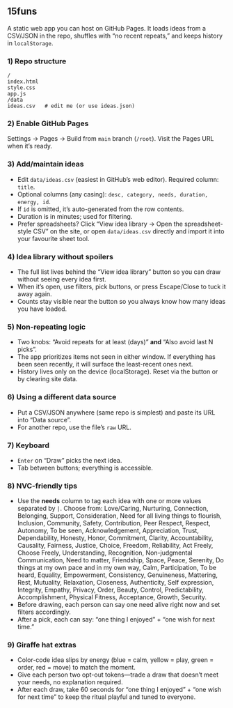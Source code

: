## 15funs

A static web app you can host on GitHub Pages. It loads ideas from a CSV/JSON in the repo, shuffles with
“no recent repeats,” and keeps history in `localStorage`.

### 1) Repo structure
```
/
index.html
style.css
app.js
/data
ideas.csv   # edit me (or use ideas.json)
```

### 2) Enable GitHub Pages
Settings → Pages → Build from `main` branch (`/root`). Visit the Pages URL when it’s ready.

### 3) Add/maintain ideas
- Edit `data/ideas.csv` (easiest in GitHub’s web editor). Required column: `title`.
- Optional columns (any casing): `desc, category, needs, duration, energy, id`.
- If `id` is omitted, it’s auto-generated from the row contents.
- Duration is in minutes; used for filtering.
- Prefer spreadsheets? Click “View idea library → Open the spreadsheet-style CSV” on the site, or
  open `data/ideas.csv` directly and import it into your favourite sheet tool.

### 4) Idea library without spoilers
- The full list lives behind the “View idea library” button so you can draw without seeing every
  idea first.
- When it’s open, use filters, pick buttons, or press Escape/Close to tuck it away again.
- Counts stay visible near the button so you always know how many ideas you have loaded.

### 5) Non-repeating logic
- Two knobs: “Avoid repeats for at least (days)” **and** “Also avoid last N picks”.
- The app prioritizes items not seen in either window. If everything has been seen recently,
  it will surface the least-recent ones next.
- History lives only on the device (localStorage). Reset via the button or by clearing site data.

### 6) Using a different data source
- Put a CSV/JSON anywhere (same repo is simplest) and paste its URL into “Data source”.
- For another repo, use the file’s `raw` URL.

### 7) Keyboard
- `Enter` on “Draw” picks the next idea.
- Tab between buttons; everything is accessible.

### 8) NVC-friendly tips
- Use the **needs** column to tag each idea with one or more values separated by `|`. Choose from:
  Love/Caring, Nurturing, Connection, Belonging, Support, Consideration, Need for all living things to flourish,
  Inclusion, Community, Safety, Contribution, Peer Respect, Respect, Autonomy, To be seen, Acknowledgement,
  Appreciation, Trust, Dependability, Honesty, Honor, Commitment, Clarity, Accountability, Causality,
  Fairness, Justice, Choice, Freedom, Reliability, Act Freely, Choose Freely, Understanding, Recognition,
  Non-judgmental Communication, Need to matter, Friendship, Space, Peace, Serenity, Do things at my own pace
  and in my own way, Calm, Participation, To be heard, Equality, Empowerment, Consistency, Genuineness,
  Mattering, Rest, Mutuality, Relaxation, Closeness, Authenticity, Self expression, Integrity, Empathy,
  Privacy, Order, Beauty, Control, Predictability, Accomplishment, Physical Fitness, Acceptance, Growth, Security.
- Before drawing, each person can say one need alive right now and set filters accordingly.
- After a pick, each can say: “one thing I enjoyed” + “one wish for next time.”

### 9) Giraffe hat extras
- Color-code idea slips by energy (blue = calm, yellow = play, green = order, red = move) to match
  the moment.
- Give each person two opt-out tokens—trade a draw that doesn’t meet your needs, no explanation
  required.
- After each draw, take 60 seconds for “one thing I enjoyed” + “one wish for next time” to keep the
  ritual playful and tuned to everyone.
